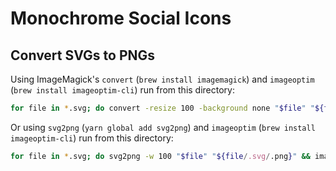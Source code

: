 # Monochrome Social Icons

## Convert SVGs to PNGs

Using ImageMagick's `convert` (`brew install imagemagick`) and `imageoptim` (`brew install imageoptim-cli`) run from this directory:

```sh
for file in *.svg; do convert -resize 100 -background none "$file" "${file/.svg/.png}" && imageoptim "${file/.svg/.png}"; done
```

Or using `svg2png` (`yarn global add svg2png`) and `imageoptim` (`brew install imageoptim-cli`) run from this directory:

```sh
for file in *.svg; do svg2png -w 100 "$file" "${file/.svg/.png}" && imageoptim "${file/.svg/.png}"; done
```
